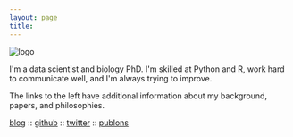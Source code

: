 ```yaml
---
layout: page
title:
---
```


![logo](../files/photo.jpg)

I'm a data scientist and biology PhD. I'm skilled at Python and R, work hard to communicate well, and I'm always trying to improve.

The links to the left have additional information about my background, papers, and philosophies.

[blog](https://lukereding.github.io/nonstandard_deviations/)
:: [github](https://github.com/lukereding)
:: [twitter](https://twitter.com/lpreding)
:: [publons](https://publons.com/author/1264405/luke-reding#profile)
